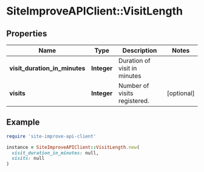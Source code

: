 # SiteImproveAPIClient::VisitLength

## Properties

| Name | Type | Description | Notes |
| ---- | ---- | ----------- | ----- |
| **visit_duration_in_minutes** | **Integer** | Duration of visit in minutes |  |
| **visits** | **Integer** | Number of visits registered. | [optional] |

## Example

```ruby
require 'site-improve-api-client'

instance = SiteImproveAPIClient::VisitLength.new(
  visit_duration_in_minutes: null,
  visits: null
)
```

